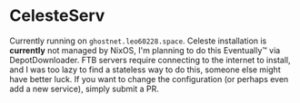 # CelesteServ
Currently running on `ghostnet.leo60228.space`. Celeste installation is **currently** not managed by NixOS, I'm planning to do this Eventually™ via DepotDownloader. FTB servers require connecting to the internet to install, and I was too lazy to find a stateless way to do this, someone else might have better luck. If you want to change the configuration (or perhaps even add a new service), simply submit a PR.
